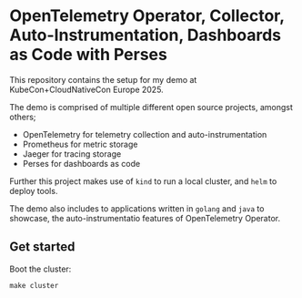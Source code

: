 # OpenTelemetry Operator, Collector, Auto-Instrumentation, Dashboards as Code with Perses

This repository contains the setup for my demo at KubeCon+CloudNativeCon Europe 2025.

The demo is comprised of multiple different open source projects, amongst others;

* OpenTelemetry for telemetry collection and auto-instrumentation
* Prometheus for metric storage
* Jaeger for tracing storage
* Perses for dashboards as code

Further this project makes use of `kind` to run a local cluster, and `helm` to deploy tools. 

The demo also includes to applications written in `golang` and `java` to showcase, the auto-instrumentatio features of OpenTelemetry Operator.

## Get started

Boot the cluster: 

```
make cluster
```
